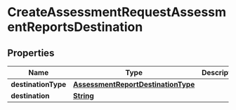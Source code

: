 

# CreateAssessmentRequestAssessmentReportsDestination


## Properties

| Name | Type | Description | Notes |
|------------ | ------------- | ------------- | -------------|
|**destinationType** | [**AssessmentReportDestinationType**](AssessmentReportDestinationType.md) |  |  [optional] |
|**destination** | [**String**](String.md) |  |  [optional] |



